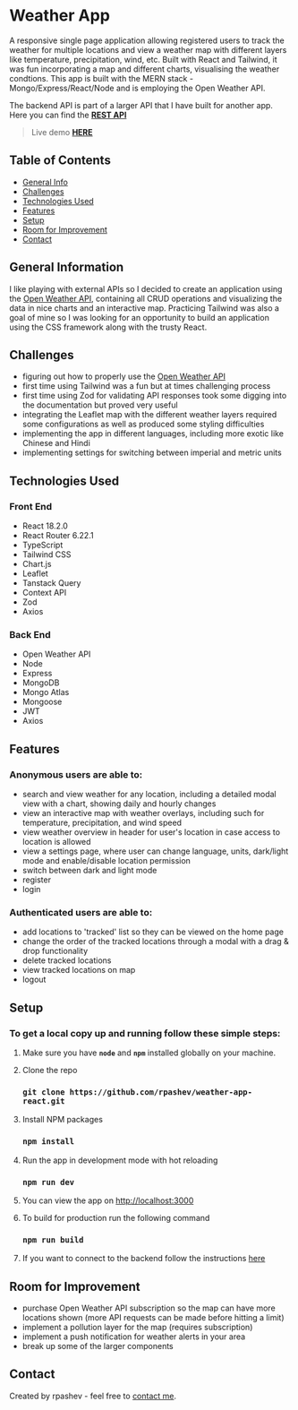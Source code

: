 # Weather App

A responsive single page application allowing registered users to track the weather for multiple locations and view a weather map with different layers like temperature, precipitation, wind, etc. Built with React and Tailwind, it was fun incorporating a map and different charts, visualising the weather condtions.
This app is built with the MERN stack - Mongo/Express/React/Node and is employing the Open Weather API.

The backend API is part of a larger API that I have built for another app. Here you can find the **[REST API](https://github.com/rpashev/journal-app-REST)** 

> Live demo **[HERE](https://weather-app-react-tw.netlify.app/)**

## Table of Contents

- [General Info](#general-information)
- [Challenges](#challenges)
- [Technologies Used](#technologies-used)
- [Features](#features)
- [Setup](#setup)
- [Room for Improvement](#room-for-improvement)
- [Contact](#contact)

## General Information

I like playing with external APIs so I decided to create an application using the [Open Weather API](https://openweathermap.org/), containing all CRUD operations and visualizing the data in nice charts and an interactive map. Practicing Tailwind was also a goal of mine so I was looking for an opportunity to build an application using the CSS framework along with the trusty React.

## Challenges

- figuring out how to properly use the [Open Weather API](https://openweathermap.org/)
- first time using Tailwind was a fun but at times challenging process
- first time using Zod for validating API responses took some digging into the documentation but proved very useful
- integrating the Leaflet map with the different weather layers required some configurations as well as produced some styling difficulties
- implementing the app in different languages, including more exotic like Chinese and Hindi
- implementing settings for switching between imperial and metric units

## Technologies Used

### Front End

- React 18.2.0
- React Router 6.22.1
- TypeScript
- Tailwind CSS
- Chart.js
- Leaflet
- Tanstack Query
- Context API
- Zod
- Axios

### Back End

- Open Weather API
- Node
- Express
- MongoDB
- Mongo Atlas
- Mongoose
- JWT
- Axios

## Features

### Anonymous users are able to:

- search and view weather for any location, including a detailed modal view with a chart, showing daily and hourly changes
- view an interactive map with weather overlays, including such for temperature, precipitation, and wind speed
- view weather overview in header for user's location in case access to location is allowed
- view a settings page, where user can change language, units, dark/light mode and enable/disable location permission
- switch between dark and light mode
- register
- login

### Authenticated users are able to:

- add locations to 'tracked' list so they can be viewed on the home page
- change the order of the tracked locations through a modal with a drag & drop functionality
- delete tracked locations
- view tracked locations on map
- logout

## Setup

### To get a local copy up and running follow these simple steps:

1. Make sure you have **`node`** and **`npm`** installed globally on your machine.

2. Clone the repo

   ### `git clone https://github.com/rpashev/weather-app-react.git`

3. Install NPM packages

   ### `npm install`

4. Run the app in development mode with hot reloading

   ### `npm run dev`

5. You can view the app on [http://localhost:3000](http://localhost:3000)

6. To build for production run the following command
   ### `npm run build`
7. If you want to connect to the backend follow the instructions [here](https://github.com/rpashev/journal-app-REST/#readme)

## Room for Improvement

- purchase Open Weather API subscription so the map can have more locations shown (more API requests can be made before hitting a limit)
- implement a pollution layer for the map (requires subscription)
- implement a push notification for weather alerts in your area
- break up some of the larger components

## Contact

Created by rpashev - feel free to [contact me](https://www.rpashev.com/).

